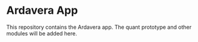 # Ardavera App

This repository contains the Ardavera app. The quant prototype and other modules will be added here.
